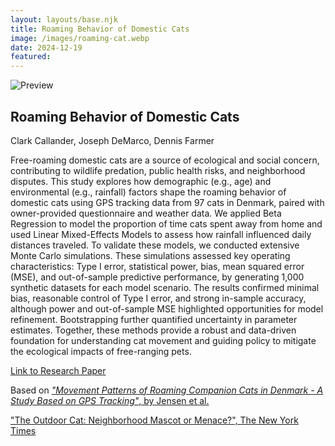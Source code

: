 ```yaml
---
layout: layouts/base.njk
title: Roaming Behavior of Domestic Cats
image: /images/roaming-cat.webp
date: 2024-12-19
featured:
---
```


![Preview](/images/roaming-cat.webp)

## Roaming Behavior of Domestic Cats

Clark Callander, Joseph DeMarco, Dennis Farmer

Free-roaming domestic cats are a source of ecological and social concern, contributing to wildlife predation, public health risks, and neighborhood disputes. This study explores how demographic (e.g., age) and environmental (e.g., rainfall) factors shape the roaming behavior of domestic cats using GPS tracking data from 97 cats in Denmark, paired with owner-provided questionnaire and weather data. We applied Beta Regression to model the proportion of time cats spent away from home and used Linear Mixed-Effects Models to assess how rainfall influenced daily distances traveled. To validate these models, we conducted extensive Monte Carlo simulations. These simulations assessed key operating characteristics: Type I error, statistical power, bias, mean squared error (MSE), and out-of-sample predictive performance, by generating 1,000 synthetic datasets for each model scenario. The results confirmed minimal bias, reasonable control of Type I error, and strong in-sample accuracy, although power and out-of-sample MSE highlighted opportunities for model refinement. Bootstrapping further quantified uncertainty in parameter estimates. Together, these methods provide a robust and data-driven foundation for understanding cat movement and guiding policy to mitigate the ecological impacts of free-ranging pets.

[Link to Research Paper](/presentations/roaming-behavior-of-domestic-cats.pdf)

Based on [*"Movement Patterns of Roaming Companion Cats in Denmark - A Study Based on GPS Tracking"*, by Jensen et al.](https://pubmed.ncbi.nlm.nih.gov/35883297/)

["The Outdoor Cat: Neighborhood Mascot or Menace?", The New York Times](https://www.nytimes.com/2022/08/02/style/outdoor-cats.html)

<!--
<embed class="presentation" src="/presentations/computational-statistics.pdf" type="application/pdf">
-->

